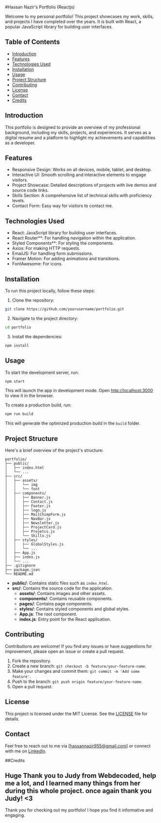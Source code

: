 #Hassan Nazir's Portfolio (Reactjs)


Welcome to my personal portfolio! This project showcases my work, skills, and projects I have completed over the years. It is built with React, a popular JavaScript library for building user interfaces.

## Table of Contents

- [Introduction](#introduction)
- [Features](#features)
- [Technologies Used](#technologies-used)
- [Installation](#installation)
- [Usage](#usage)
- [Project Structure](#project-structure)
- [Contributing](#contributing)
- [License](#license)
- [Contact](#contact)
- [Credits](#credits)

## Introduction

This portfolio is designed to provide an overview of my professional background, including my skills, projects, and experiences. It serves as a digital resume and a platform to highlight my achievements and capabilities as a developer.

## Features

- Responsive Design: Works on all devices, mobile, tablet, and desktop.
- Interactive UI: Smooth scrolling and interactive elements to engage visitors.
- Project Showcase: Detailed descriptions of projects with live demos and source code links.
- Skills Section: A comprehensive list of technical skills with proficiency levels.
- Contact Form: Easy way for visitors to contact me.

## Technologies Used

- React: JavaScript library for building user interfaces.
- React Router**: For handling navigation within the application.
- Styled Components**: For styling the components.
- Axios: For making HTTP requests.
- EmailJS: For handling form submissions.
- Framer Motion: For adding animations and transitions.
- FontAwesome: For icons.

## Installation

To run this project locally, follow these steps:

1. Clone the repository:

```bash
git clone https://github.com/yourusername/portfolio.git
```

2. Navigate to the project directory:

```bash
cd portfolio
```

3. Install the dependencies:

```bash
npm install
```

## Usage

To start the development server, run:

```bash
npm start
```

This will launch the app in development mode. Open [http://localhost:3000](http://localhost:3000) to view it in the browser.

To create a production build, run:

```bash
npm run build
```

This will generate the optimized production build in the `build` folder.

## Project Structure

Here's a brief overview of the project's structure:

```
portfolio/
├── public/
│   ├── index.html
│   └── ...
├── src/
│   ├── assets/
│   │   └── img
│   │   └── font
│   ├── components/
│   │   ├── Banner.js
│   │   ├── Contact.js
│   │   ├── Footer.js
│   │   ├── logo.js
│   │   ├── MailChimpForm.js
│   │   ├── NavBar.js
│   │   ├── Newsletter.js
│   │   ├── ProjectCard.js
│   │   ├── Projetcs.js
│   │   └── Skills.js
│   ├── styles/
│   │   ├── GlobalStyles.js
│   │   └── ...
│   ├── App.js
│   ├── index.js
│   └── ...
├── .gitignore
├── package.json
└── README.md
```

- **public/**: Contains static files such as `index.html`.
- **src/**: Contains the source code for the application.
  - **assets/**: Contains images and other assets.
  - **components/**: Contains reusable components.
  - **pages/**: Contains page components.
  - **styles/**: Contains styled components and global styles.
  - **App.js**: The root component.
  - **index.js**: Entry point for the React application.

## Contributing

Contributions are welcome! If you find any issues or have suggestions for improvement, please open an issue or create a pull request.

1. Fork the repository.
2. Create a new branch: `git checkout -b feature/your-feature-name`.
3. Make your changes and commit them: `git commit -m 'Add some feature'`.
4. Push to the branch: `git push origin feature/your-feature-name`.
5. Open a pull request.

## License

This project is licensed under the MIT License. See the [LICENSE](LICENSE) file for details.

## Contact

Feel free to reach out to me via [hassannazir955@gmail.com] or connect with me on [LinkedIn](https://www.linkedin.com/in/hassannazirrr).

##Credits

Huge Thank you to Judy from Webdecoded, help me a lot, and I learned many things from her during this whole project. once again thank you Judy! <3
---

Thank you for checking out my portfolio! I hope you find it informative and engaging.
